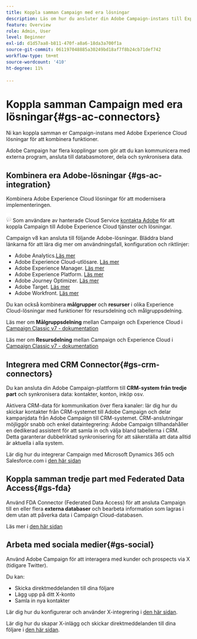 ```yaml
---
title: Koppla samman Campaign med era lösningar
description: Läs om hur du ansluter din Adobe Campaign-instans till Experience Cloud-lösningar.
feature: Overview
role: Admin, User
level: Beginner
exl-id: d1d57aa8-b811-470f-a8a6-18da3a700f1a
source-git-commit: 061197048885a30249bd18af7f8b24cb71def742
workflow-type: tm+mt
source-wordcount: '410'
ht-degree: 11%

---
```


# Koppla samman Campaign med era lösningar{#gs-ac-connectors}

Ni kan koppla samman er Campaign-instans med Adobe Experience Cloud lösningar för att kombinera funktioner.

Adobe Campaign har flera kopplingar som gör att du kan kommunicera med externa program, ansluta till databasmotorer, dela och synkronisera data.

## Kombinera era Adobe-lösningar {#gs-ac-integration}

Kombinera Adobe Experience Cloud lösningar för att modernisera implementeringen.

![](../assets/do-not-localize/speech.png)  Som användare av hanterade Cloud Service [kontakta Adobe](../start/campaign-faq.md#support) för att koppla Campaign till Adobe Experience Cloud tjänster och lösningar.

Campaign v8 kan ansluta till följande Adobe-lösningar. Bläddra bland länkarna för att lära dig mer om användningsfall, konfiguration och riktlinjer:

* Adobe Analytics.[Läs mer](../connect/ac-aa.md)
* Adobe Experience Cloud-utlösare. [Läs mer](../connect/ac-triggers.md)
* Adobe Experience Manager. [Läs mer](../connect/ac-aem.md)
* Adobe Experience Platform. [Läs mer](../connect/ac-aep.md)
* Adobe Journey Optimizer. [Läs mer](../connect/ac-ajo.md)
* Adobe Target. [Läs mer](../connect/ac-at.md)
* Adobe Workfront. [Läs mer](../connect/ac-workfront.md)

Du kan också kombinera **målgrupper** och **resurser** i olika Experience Cloud-lösningar med funktioner för resursdelning och målgruppsdelning.

Läs mer om **Målgruppsdelning** mellan Campaign och Experience Cloud i [Campaign Classic v7 - dokumentation](https://experienceleague.adobe.com/docs/campaign-classic/using/integrating-with-adobe-experience-cloud/audience-sharing/sharing-audiences-with-adobe-experience-cloud.html#integrating-with-adobe-experience-cloud)

Läs mer om **Resursdelning** mellan Campaign och Experience Cloud i [Campaign Classic v7 - dokumentation](https://experienceleague.adobe.com/docs/campaign-classic/using/integrating-with-adobe-experience-cloud/asset-sharing/sharing-assets-with-adobe-experience-cloud.html#integrating-with-adobe-experience-cloud)

## Integrera med CRM Connector{#gs-crm-connectors}

Du kan ansluta din Adobe Campaign-plattform till **CRM-system från tredje part** och synkronisera data: kontakter, konton, inköp osv.

Aktivera CRM-data för kommunikation över flera kanaler: lär dig hur du skickar kontakter från CRM-systemet till Adobe Campaign och delar kampanjdata från Adobe Campaign till CRM-systemet.
CRM-anslutningar möjliggör snabb och enkel dataintegrering: Adobe Campaign tillhandahåller en dedikerad assistent för att samla in och välja bland tabellerna i CRM. Detta garanterar dubbelriktad synkronisering för att säkerställa att data alltid är aktuella i alla system.

Lär dig hur du integrerar Campaign med Microsoft Dynamics 365 och Salesforce.com i [den här sidan](crm.md)

## Koppla samman tredje part med Federated Data Access{#gs-fda}

Använd FDA Connector (Federated Data Access) för att ansluta Campaign till en eller flera **externa databaser** och bearbeta information som lagras i dem utan att påverka data i Campaign Cloud-databasen.

Läs mer i [den här sidan](fda.md)

## Arbeta med sociala medier{#gs-social}

Använd Adobe Campaign för att interagera med kunder och prospects via X (tidigare Twitter).

Du kan:

* Skicka direktmeddelanden till dina följare
* Lägg upp på ditt X-konto
* Samla in nya kontakter

Lär dig hur du konfigurerar och använder X-integrering i [den här sidan](../connect/ac-tw.md).

Lär dig hur du skapar X-inlägg och skickar direktmeddelanden till dina följare i [den här sidan](../send/twitter.md).

